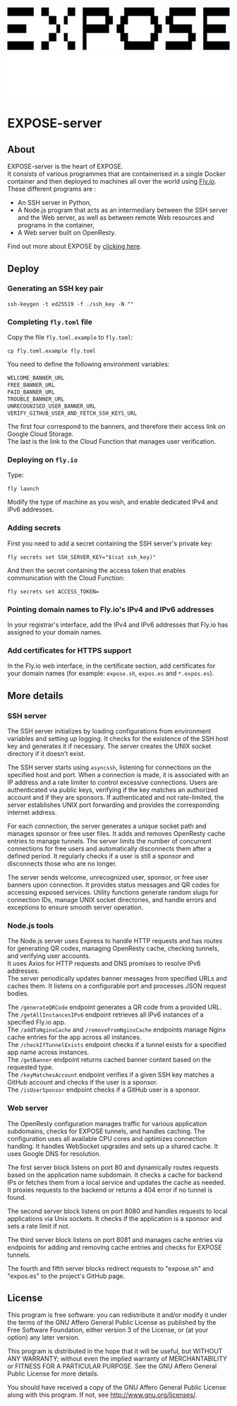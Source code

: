 <h1 align="center">
    <a href="https://expose.sh/#gh-light-mode-only">
    <img src="./.github/assets/expose_logo_black.svg">
    </a>
    <a href="https://expose.sh/#gh-dark-mode-only">
    <img src="./.github/assets/expose_logo_white.svg">
    </a>
</h1>

# EXPOSE-server

## About

EXPOSE-server is the heart of EXPOSE.  
It consists of various programmes that are containerised in a single Docker container and then deployed to machines all over the world using [Fly.io](https://fly.io).
These different programs are :
- An SSH server in Python,
- A Node.js program that acts as an intermediary between the SSH server and the Web server, as well as between remote Web resources and programs in the container,
- A Web server built on OpenResty.

Find out more about EXPOSE by [clicking here](https://expose.sh).

## Deploy

### Generating an SSH key pair

```
ssh-keygen -t ed25519 -f ./ssh_key -N ""
```

### Completing `fly.toml` file

Copy the file `fly.toml.example` to `fly.toml`:

```
cp fly.toml.example fly.toml
```

You need to define the following environment variables:

```
WELCOME_BANNER_URL
FREE_BANNER_URL
PAID_BANNER_URL
TROUBLE_BANNER_URL
UNRECOGNISED_USER_BANNER_URL
VERIFY_GITHUB_USER_AND_FETCH_SSH_KEYS_URL
```

The first four correspond to the banners, and therefore their access link on Google Cloud Storage.  
The last is the link to the Cloud Function that manages user verification.

### Deploying on `fly.io`

Type:

```
fly launch
```

Modify the type of machine as you wish, and enable dedicated IPv4 and IPv6 addresses.

### Adding secrets

First you need to add a secret containing the SSH server's private key:

```
fly secrets set SSH_SERVER_KEY="$(cat ssh_key)"
```

And then the secret containing the access token that enables communication with the Cloud Function:

```
fly secrets set ACCESS_TOKEN=
```

### Pointing domain names to Fly.io's IPv4 and IPv6 addresses

In your registrar's interface, add the IPv4 and IPv6 addresses that Fly.io has assigned to your domain names.

### Add certificates for HTTPS support

In the Fly.io web interface, in the certificate section, add certificates for your domain names (for example: `expose.sh`, `expos.es` and `*.expos.es`).

## More details
### SSH server

The SSH server initializes by loading configurations from environment variables and setting up logging. It checks for the existence of the SSH host key and generates it if necessary. The server creates the UNIX socket directory if it doesn't exist.

The SSH server starts using `asyncssh`, listening for connections on the specified host and port. When a connection is made, it is associated with an IP address and a rate limiter to control excessive connections. Users are authenticated via public keys, verifying if the key matches an authorized account and if they are sponsors. If authenticated and not rate-limited, the server establishes UNIX port forwarding and provides the corresponding internet address.

For each connection, the server generates a unique socket path and manages sponsor or free user files. It adds and removes OpenResty cache entries to manage tunnels. The server limits the number of concurrent connections for free users and automatically disconnects them after a defined period. It regularly checks if a user is still a sponsor and disconnects those who are no longer.

The server sends welcome, unrecognized user, sponsor, or free user banners upon connection. It provides status messages and QR codes for accessing exposed services. Utility functions generate random slugs for connection IDs, manage UNIX socket directories, and handle errors and exceptions to ensure smooth server operation.

### Node.js tools

The Node.js server uses Express to handle HTTP requests and has routes for generating QR codes, managing OpenResty cache, checking tunnels, and verifying user accounts.  
It uses Axios for HTTP requests and DNS promises to resolve IPv6 addresses.  
The server periodically updates banner messages from specified URLs and caches them. It listens on a configurable port and processes JSON request bodies.

The `/generateQRCode` endpoint generates a QR code from a provided URL.  
The `/getAllInstancesIPv6` endpoint retrieves all IPv6 instances of a specified Fly.io app.  
The `/addToNginxCache` and `/removeFromNginxCache` endpoints manage Nginx cache entries for the app across all instances.  
The `/checkIfTunnelExists` endpoint checks if a tunnel exists for a specified app name across instances.  
The `/getBanner` endpoint returns cached banner content based on the requested type.  
The `/keyMatchesAccount` endpoint verifies if a given SSH key matches a GitHub account and checks if the user is a sponsor.  
The `/isUserSponsor` endpoint checks if a GitHub user is a sponsor.

### Web server

The OpenResty configuration manages traffic for various application subdomains, checks for EXPOSE tunnels, and handles caching. The configuration uses all available CPU cores and optimizes connection handling. It handles WebSocket upgrades and sets up a shared cache. It uses Google DNS for resolution.

The first server block listens on port 80 and dynamically routes requests based on the application name subdomain. It checks a cache for backend IPs or fetches them from a local service and updates the cache as needed. It proxies requests to the backend or returns a 404 error if no tunnel is found.

The second server block listens on port 8080 and handles requests to local applications via Unix sockets. It checks if the application is a sponsor and sets a rate limit if not.

The third server block listens on port 8081 and manages cache entries via endpoints for adding and removing cache entries and checks for EXPOSE tunnels.

The fourth and fifth server blocks redirect requests to "expose.sh" and "expos.es" to the project's GitHub page.

## License

This program is free software: you can redistribute it and/or modify it under the terms of the GNU Affero General Public License as published by the Free Software Foundation, either version 3 of the License, or (at your option) any later version.

This program is distributed in the hope that it will be useful, but WITHOUT ANY WARRANTY; without even the implied warranty of MERCHANTABILITY or FITNESS FOR A PARTICULAR PURPOSE. See the GNU Affero General Public License for more details.

You should have received a copy of the GNU Affero General Public License along with this program. If not, see http://www.gnu.org/licenses/.